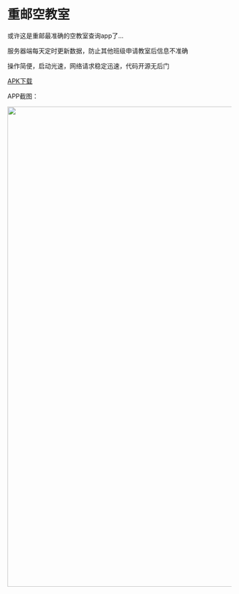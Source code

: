 # 重邮空教室

或许这是重邮最准确的空教室查询app了...

服务器端每天定时更新数据，防止其他班级申请教室后信息不准确

操作简便，启动光速，网络请求稳定迅速，代码开源无后门

[APK下载](http://qiniu.zzzia.net/emptyClass_zzzia.apk)

APP截图：

<img src="https://github.com/Zzzia/emptyClass/blob/master/1.png" height="1080" width="540">